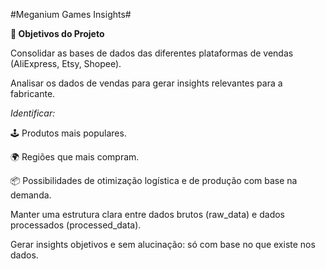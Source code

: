 #Meganium Games Insights#

**🎯 Objetivos do Projeto**

Consolidar as bases de dados das diferentes plataformas de vendas (AliExpress, Etsy, Shopee).

Analisar os dados de vendas para gerar insights relevantes para a fabricante.

_Identificar:_

🕹️ Produtos mais populares.

🌍 Regiões que mais compram.

📦 Possibilidades de otimização logística e de produção com base na demanda.

Manter uma estrutura clara entre dados brutos (raw_data) e dados processados (processed_data).

Gerar insights objetivos e sem alucinação: só com base no que existe nos dados.



